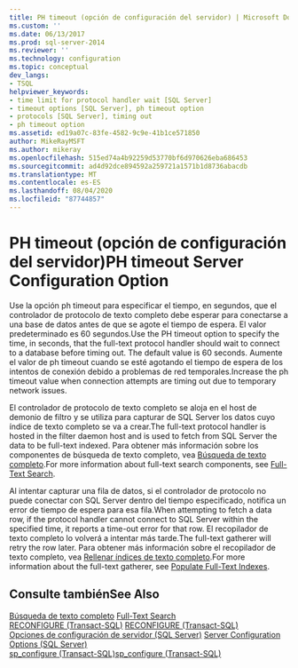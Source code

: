 ```yaml
---
title: PH timeout (opción de configuración del servidor) | Microsoft Docs
ms.custom: ''
ms.date: 06/13/2017
ms.prod: sql-server-2014
ms.reviewer: ''
ms.technology: configuration
ms.topic: conceptual
dev_langs:
- TSQL
helpviewer_keywords:
- time limit for protocol handler wait [SQL Server]
- timeout options [SQL Server], ph timeout option
- protocols [SQL Server], timing out
- ph timeout option
ms.assetid: ed19a07c-83fe-4582-9c9e-41b1ce571850
author: MikeRayMSFT
ms.author: mikeray
ms.openlocfilehash: 515ed74a4b92259d53770bf6d970626eba686453
ms.sourcegitcommit: ad4d92dce894592a259721a1571b1d8736abacdb
ms.translationtype: MT
ms.contentlocale: es-ES
ms.lasthandoff: 08/04/2020
ms.locfileid: "87744857"
---
```

# <a name="ph-timeout-server-configuration-option"></a><span data-ttu-id="ebf66-102">PH timeout (opción de configuración del servidor)</span><span class="sxs-lookup"><span data-stu-id="ebf66-102">PH timeout Server Configuration Option</span></span>
  <span data-ttu-id="ebf66-103">Use la opción ph timeout para especificar el tiempo, en segundos, que el controlador de protocolo de texto completo debe esperar para conectarse a una base de datos antes de que se agote el tiempo de espera. El valor predeterminado es 60 segundos.</span><span class="sxs-lookup"><span data-stu-id="ebf66-103">Use the PH timeout option to specify the time, in seconds, that the full-text protocol handler should wait to connect to a database before timing out. The default value is 60 seconds.</span></span> <span data-ttu-id="ebf66-104">Aumente el valor de ph timeout cuando se esté agotando el tiempo de espera de los intentos de conexión debido a problemas de red temporales.</span><span class="sxs-lookup"><span data-stu-id="ebf66-104">Increase the ph timeout value when connection attempts are timing out due to temporary network issues.</span></span>  
  
 <span data-ttu-id="ebf66-105">El controlador de protocolo de texto completo se aloja en el host de demonio de filtro y se utiliza para capturar de SQL Server los datos cuyo índice de texto completo se va a crear.</span><span class="sxs-lookup"><span data-stu-id="ebf66-105">The full-text protocol handler is hosted in the filter daemon host and is used to fetch from SQL Server the data to be full-text indexed.</span></span> <span data-ttu-id="ebf66-106">Para obtener más información sobre los componentes de búsqueda de texto completo, vea [Búsqueda de texto completo](../../relational-databases/search/full-text-search.md).</span><span class="sxs-lookup"><span data-stu-id="ebf66-106">For more information about full-text search components, see [Full-Text Search](../../relational-databases/search/full-text-search.md).</span></span>  
  
 <span data-ttu-id="ebf66-107">Al intentar capturar una fila de datos, si el controlador de protocolo no puede conectar con SQL Server dentro del tiempo especificado, notifica un error de tiempo de espera para esa fila.</span><span class="sxs-lookup"><span data-stu-id="ebf66-107">When attempting to fetch a data row, if the protocol handler cannot connect to SQL Server within the specified time, it reports a time-out error for that row.</span></span> <span data-ttu-id="ebf66-108">El recopilador de texto completo lo volverá a intentar más tarde.</span><span class="sxs-lookup"><span data-stu-id="ebf66-108">The full-text gatherer will retry the row later.</span></span> <span data-ttu-id="ebf66-109">Para obtener más información sobre el recopilador de texto completo, vea [Rellenar índices de texto completo](../../relational-databases/indexes/indexes.md).</span><span class="sxs-lookup"><span data-stu-id="ebf66-109">For more information about the full-text gatherer, see [Populate Full-Text Indexes](../../relational-databases/indexes/indexes.md).</span></span>  
  
## <a name="see-also"></a><span data-ttu-id="ebf66-110">Consulte también</span><span class="sxs-lookup"><span data-stu-id="ebf66-110">See Also</span></span>  
 <span data-ttu-id="ebf66-111">[Búsqueda de texto completo](../../relational-databases/search/full-text-search.md) </span><span class="sxs-lookup"><span data-stu-id="ebf66-111">[Full-Text Search](../../relational-databases/search/full-text-search.md) </span></span>  
 <span data-ttu-id="ebf66-112">[RECONFIGURE &#40;Transact-SQL&#41;](/sql/t-sql/language-elements/reconfigure-transact-sql) </span><span class="sxs-lookup"><span data-stu-id="ebf66-112">[RECONFIGURE &#40;Transact-SQL&#41;](/sql/t-sql/language-elements/reconfigure-transact-sql) </span></span>  
 <span data-ttu-id="ebf66-113">[Opciones de configuración de servidor &#40;SQL Server&#41;](server-configuration-options-sql-server.md) </span><span class="sxs-lookup"><span data-stu-id="ebf66-113">[Server Configuration Options &#40;SQL Server&#41;](server-configuration-options-sql-server.md) </span></span>  
 [<span data-ttu-id="ebf66-114">sp_configure &#40;Transact-SQL&#41;</span><span class="sxs-lookup"><span data-stu-id="ebf66-114">sp_configure &#40;Transact-SQL&#41;</span></span>](/sql/relational-databases/system-stored-procedures/sp-configure-transact-sql)  
  
  
